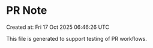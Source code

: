 # PR Note

Created at: Fri 17 Oct 2025 06:46:26 UTC

This file is generated to support testing of PR workflows.
